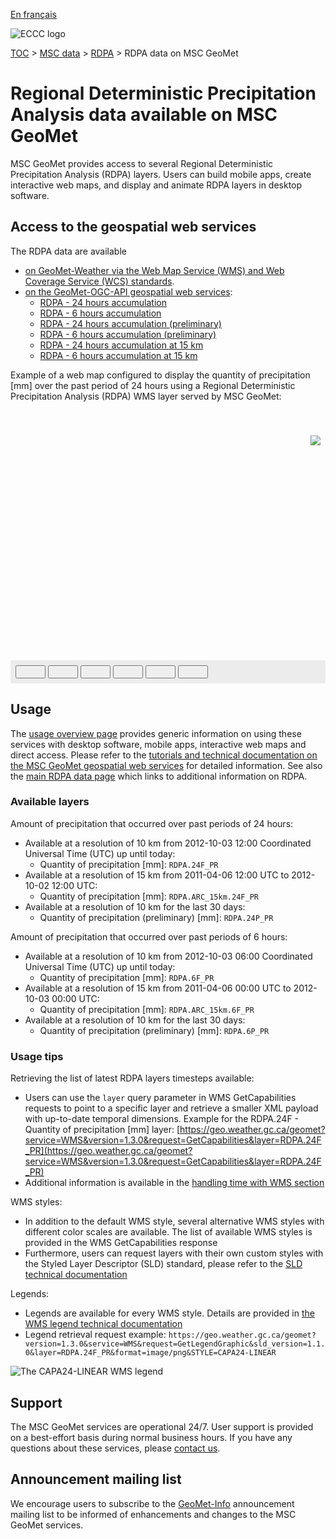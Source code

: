 [En français](readme_rdpa-geomet_fr.md)

![ECCC logo](../../img_eccc-logo.png)

[TOC](../../readme_en.md) > [MSC data](../readme_en.md) > [RDPA](readme_rdpa_en.md) > RDPA data on MSC GeoMet


# Regional Deterministic Precipitation Analysis data available on MSC GeoMet

MSC GeoMet provides access to several Regional Deterministic Precipitation Analysis (RDPA) layers. Users can build mobile apps, create interactive web maps, and display and animate RDPA layers in desktop software.

## Access to the geospatial web services

The RDPA data are available

* [on GeoMet-Weather via the Web Map Service (WMS) and Web Coverage Service (WCS) standards](../../msc-geomet/readme_en.md).
* [on the GeoMet-OGC-API geospatial web services](https://api.weather.gc.ca/):
    * [RDPA - 24 hours accumulation](https://api.weather.gc.ca/collections/weather:rdpa:10km:24f)
    * [RDPA - 6 hours accumulation](https://api.weather.gc.ca/collections/weather:rdpa:10km:6f)
    * [RDPA - 24 hours accumulation (preliminary)](https://api.weather.gc.ca/collections/weather:rdpa:10km:24p)
    * [RDPA - 6 hours accumulation (preliminary)](https://api.weather.gc.ca/collections/weather:rdpa:10km:6p)
    * [RDPA - 24 hours accumulation at 15 km](https://api.weather.gc.ca/collections/weather:rdpa:15km:24f)
    * [RDPA - 6 hours accumulation at 15 km](https://api.weather.gc.ca/collections/weather:rdpa:15km:6f)

Example of a web map configured to display the quantity of precipitation [mm] over the past period of 24 hours using a Regional Deterministic Precipitation Analysis (RDPA) WMS layer served by MSC GeoMet:

<div id="map" style="height: 400px; position: relative">
  <div id="legend-popup">
  <div id="legend-popup-content">
    <img id="legend-img" src="https://geo.weather.gc.ca/geomet?SERVICE=WMS&VERSION=1.3.0&SLD_VERSION=1.1.0&REQUEST=GetLegendGraphic&FORMAT=image/png&LAYER=RDPA.24F_PR&STYLE=&TRANSPARENT=true"/>
  </div>
</div>
</div>
<div id="controller" role="group" aria-label="Animation controls" style="background: #ececec; padding: 0.5rem;">
  <button id="fast-backward" class="btn btn-primary btn-sm" type="button"><i class="fa fa-fast-backward" style="padding: 0rem 1rem"></i></button>
  <button id="step-backward" class="btn btn-primary btn-sm" type="button"><i class="fa fa-step-backward" style="padding: 0rem 1rem"></i></button>
  <button id="play-pause" class="btn btn-primary btn-sm" type="button"><i class="fa fa-play" style="padding: 0rem 1rem"></i></button>
  <button id="step-forward" class="btn btn-primary btn-sm" type="button"><i class="fa fa-step-forward" style="padding: 0rem 1rem"></i></button>
  <button id="fast-forward" class="btn btn-primary btn-sm" type="button"><i class="fa fa-fast-forward" style="padding: 0rem 1rem"></i></button>
  <button id="exportmap" class="btn btn-primary btn-sm" type="button"><i class="fa fa-download" style="padding: 0rem 1rem"></i></button>
  <a id="image-download" download="msc-geomet_web-map_export.png"></a>
  <span id="info" style="padding-left: 0.5rem;"></span>
</div>


## Usage

The [usage overview page](../../usage/readme_en.md) provides generic information on using these services with desktop software, mobile apps, interactive web maps and direct access. Please refer to the [tutorials and technical documentation on the MSC GeoMet geospatial web services](../../msc-geomet/web-services_en.md) for detailed information. See also the [main RDPA data page](readme_rdpa_en.md) which links to additional information on RDPA.


### Available layers

Amount of precipitation that occurred over past periods of 24 hours:

* Available at a resolution of 10 km from 2012-10-03 12:00 Coordinated Universal Time (UTC) up until today:
    * Quantity of precipitation [mm]: `RDPA.24F_PR`
* Available at a resolution of 15 km from 2011-04-06 12:00 UTC to 2012-10-02 12:00 UTC:
    * Quantity of precipitation [mm]: `RDPA.ARC_15km.24F_PR`
*  Available at a resolution of 10 km for the last 30 days:
    * Quantity of precipitation (preliminary) [mm]: `RDPA.24P_PR`

Amount of precipitation that occurred over past periods of 6 hours:

* Available at a resolution of 10 km from 2012-10-03 06:00 Coordinated Universal Time (UTC) up until today:
    * Quantity of precipitation [mm]: `RDPA.6F_PR`
* Available at a resolution of 15 km from 2011-04-06 00:00 UTC to 2012-10-03 00:00 UTC:
    * Quantity of precipitation [mm]: `RDPA.ARC_15km.6F_PR`
*  Available at a resolution of 10 km for the last 30 days:
    * Quantity of precipitation (preliminary) [mm]: `RDPA.6P_PR`


### Usage tips

Retrieving the list of latest RDPA layers timesteps available:

* Users can use the `layer` query parameter in WMS GetCapabilities requests to point to a specific layer and retrieve a smaller XML payload with up-to-date temporal dimensions. Example for the RDPA.24F - Quantity of precipitation [mm]  layer: [https://geo.weather.gc.ca/geomet?service=WMS&version=1.3.0&request=GetCapabilities&layer=RDPA.24F_PR](https://geo.weather.gc.ca/geomet?service=WMS&version=1.3.0&request=GetCapabilities&layer=RDPA.24F_PR)
* Additional information is available in the [handling time with WMS section](../../../msc-geomet/web-services_en#handling-time)

WMS styles:

* In addition to the default WMS style, several alternative WMS styles with different color scales are available. The list of available WMS styles is provided in the WMS GetCapabilities response
* Furthermore, users can request layers with their own custom styles with the Styled Layer Descriptor (SLD) standard, please refer to the [SLD technical documentation](../../../msc-geomet/web-services_en#handling-styles)

Legends:

* Legends are available for every WMS style. Details are provided in [the WMS legend technical documentation](../../../msc-geomet/web-services_en#wms-getlegendgraphic)
* Legend retrieval request example: `https://geo.weather.gc.ca/geomet?version=1.3.0&service=WMS&request=GetLegendGraphic&sld_version=1.1.0&layer=RDPA.24F_PR&format=image/png&STYLE=CAPA24-LINEAR`

![The CAPA24-LINEAR WMS legend](https://geo.weather.gc.ca/geomet?version=1.3.0&service=WMS&request=GetLegendGraphic&sld_version=1.1.0&layer=RDPA.24F_PR&format=image/png&STYLE=CAPA24-LINEAR)


## Support

The MSC GeoMet services are operational 24/7. User support is provided on a best-effort basis during normal business hours. If you have any questions about these services, please [contact us](https://weather.gc.ca/mainmenu/contact_us_e.html).


## Announcement mailing list

We encourage users to subscribe to the [GeoMet-Info](https://lists.ec.gc.ca/cgi-bin/mailman/listinfo/geomet-info) announcement mailing list to be informed of enhancements and changes to the MSC GeoMet services.

<style>
  #legend-img {
    margin: 0px;
  }
  #legend-popup {
    position: absolute;
    top: 40px;
    right: 8px;
    z-index: 2;
  }
  .legend-switch{
    top: 8px;
    right: .5em;
  }
  .ol-touch .legend-switch {
    top: 80px;
  }
</style>

<link rel="stylesheet" href="https://cdn.jsdelivr.net/npm/ol@v7.3.0/ol.css" type="text/css"/>
<script src="https://cdn.polyfill.io/v2/polyfill.min.js?features=requestAnimationFrame,Element.prototype.classList,URL"></script>
<script src="https://cdn.jsdelivr.net/npm/ol@v7.3.0/dist/ol.js"></script>
<script src="https://cdnjs.cloudflare.com/ajax/libs/FileSaver.js/1.3.3/FileSaver.min.js"></script>
<script>
    function isIE() {
      return window.navigator.userAgent.match(/(MSIE|Trident)/);
    }
    var head = document.getElementsByTagName('head')[0];
    var js = document.createElement("script");
    js.type = "text/javascript";
    if (isIE())
    {
        js.src = "../../../js/rdpa_ie.js";
        document.getElementById("controller").setAttribute("hidden", true);
    }
    else
    {
        js.src = "../../../js/rdpa.js";
    }
    head.appendChild(js);
</script>
